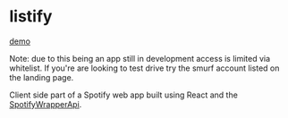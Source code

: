 # listify

[demo](https://listify-client.pages.dev/)

Note: due to this being an app still in development access is limited via whitelist. If you're are looking to test drive try the smurf account listed on the landing page.

Client side part of a Spotify web app built using React and the [SpotifyWrapperApi](https://github.com/JMPerez/spotify-web-api-js).
